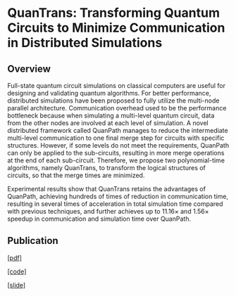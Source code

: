 # QuanTrans: Transforming Quantum Circuits to Minimize Communication in Distributed Simulations

## Overview

Full-state quantum circuit simulations on classical computers are useful for designing and validating quantum algorithms. For better performance, distributed simulations have been proposed to fully utilize the multi-node parallel architecture.  Communication overhead used to be the performance bottleneck because when simulating a multi-level quantum circuit, data from the other nodes are involved at each level of simulation. A novel distributed framework called QuanPath manages to reduce the intermediate multi-level communication to one final merge step for circuits with specific structures. However, if some levels do not meet the requirements, QuanPath can only be applied to the sub-circuits, resulting in more merge operations at the end of each sub-circuit. Therefore, we propose two polynomial-time algorithms, namely QuanTrans, to transform the logical structures of circuits, so that the merge times are minimized. 

Experimental results show that QuanTrans retains the advantages of QuanPath, achieving hundreds of times of reduction in communication time, resulting in several times of acceleration in total simulation time compared with previous techniques, and further achieves up to 11.16$\times$ and 1.56$\times$ speedup in communication and simulation time over QuanPath. 

## Publication

[[pdf]]()

[[code]]()

[[slide]]()

